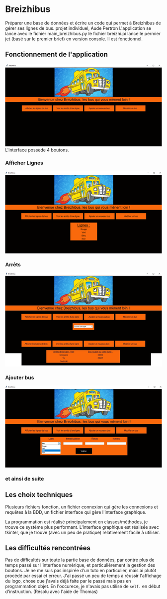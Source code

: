 # Breizhibus
Préparer une base de données et écrire un code qui permet à Breizhibus de gérer ses lignes de bus. projet individuel, Aude Pertron
L'application se lance avec le fichier main_breizhibus.py
le fichier breizhi.pi lance le permier jet (basé sur le premier brief) en version console. Il est fonctionnel.


## Fonctionnement de l'application
![accueil interface](Images/interface_accueil.jpg)
L'interface possède 4 boutons.

### Afficher Lignes
![accueil interface](Images/afficher_lignes.png)

### Arrêts
![accueil interface](Images/arrets.jpg)

### Ajouter bus
![accueil interface](Images/ajouter_bus.jpg)

### et ainsi de suite

## Les choix techniques

Plusieurs fichiers fonction, un fichier connexion qui gère les connexions et requêtes à la BDD, un fichier interface qui gère l'interface graphique.

La programmation est réalisé principalement en classes/méthodes, je trouve ce système plus performant.
L'interface graphique est réalisée avec tkinter, que je trouve (avec un peu de pratique) relativement facile à utiliser.

## Les difficultés rencontrées

Pas de difficultés sur toute la partie base de données, par contre plus de temps passé sur l'interface numérique, et particulièrement la gestion des boutons. Je ne me suis pas inspirée d'un tuto en particulier, mais ai plutôt procédé par essai et erreur.
J'ai passé un peu de temps à réussir l'affichage du logo, chose que j'avais déjà faite par le passé mais pas en programmation objet. En l'occurece, je n'avais pas utilisé de `self.` en début d'instruction. (Résolu avec l'aide de Thomas)

